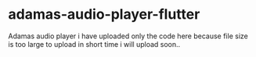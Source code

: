 # adamas-audio-player-flutter
Adamas audio player
i have uploaded only the code here because file size is too large to upload in short time i will upload soon..
